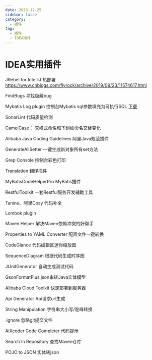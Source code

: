 ```yaml
---
date: 2023-12-25
sidebar: false
category:
  - 插件
tag:
  - 插件
  - IDEA插件
---
```


# IDEA实用插件
JRebel for IntelliJ 热部署   <https://www.cnblogs.com/flyrock/archive/2019/09/23/11574617.html>

FindBugs 寻找隐藏bug

Mybatis Log plugin 控制台Mybatis sql参数填充为可执行SQL [下载](<Mybatis log plugin-2020.1-1.0.3.jar>)  

SonarLint 代码质量检测

CamelCase： 驼峰式命名和下划线命名交替变化

Alibaba Java Coding Guidelines 阿里Java规范插件

GenerateAllSetter 一键生成新对象所有set方法

Grep Console 控制台彩色打印

Translation 翻译插件

MyBatisCodeHelperPro MyBatis插件

RestfulToolkit 一套Restful服务开发辅助工具

Tanine、阿里Cosy  代码补全

Lombok plugin

Maven Helper 解决Maven依赖冲突的好帮手

Properties to YAML Converter 配置文件一键转换

CodeGlance 代码编辑区迷你缩放图

SequenceDiagram 根据代码生成时序图

JUnitGenerator 自动生成测试代码

GsonFormatPlus  json串转Java实体模型

Alibaba Cloud Toolkit  快速部署到服务器

Api Generator  Api请求url生成

String Manipulation 字符串大小写/驼峰转换

.ignore 忽略git提交文件

AiXcoder Code Completer 代码提示

Search In Repository 查找Maven仓库

POJO to JSON 实体转json